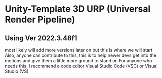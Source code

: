 # Unity-Template 3D URP (Universal Render Pipeline)
## Using Ver 2022.3.48f1 
most likely will add more versions later on but this is where we will start
Also, anyone can contribute to this, this is to help newer devs get into the motions and give them a little more ground to stand on
For anyone who needs this, I recommend a code editor Visual Studio Code (VSC) or Visual Studio (VS)


